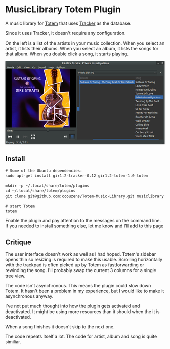 MusicLibrary Totem Plugin
=========================

A music library for [Totem](http://projects.gnome.org/totem/) that uses [Tracker](http://projects.gnome.org/tracker/) as the database.

Since it uses Tracker, it doesn't require any configuration.

On the left is a list of the artists in your music collection.
When you select an artist, it lists their albums.
When you select an album, it lists the songs for that album.
When you double click a song, it starts playing.

![screenshot](https://github.com/ccouzens/Totem-Music-Library/raw/master/Screenshot_at_2012_01_26.png "screenshot")

Install
-------

    # Some of the Ubuntu dependencies:
    sudo apt-get install gir1.2-tracker-0.12 gir1.2-totem-1.0 totem

    mkdir -p ~/.local/share/totem/plugins
    cd ~/.local/share/totem/plugins
    git clone git@github.com:ccouzens/Totem-Music-Library.git musiclibrary

    # start Totem
    totem

Enable the plugin and pay attention to the messages on the command line.
If you needed to install something else, let me know and I'll add to this page

Critique
--------
The user interface doesn't work as well as I had hoped.
Totem's sidebar opens thin so resizing is required to make this usable.
Scrolling horizontally with the trackpad is often picked up by Totem as fastforwarding or rewinding the song.
I'll probably swap the current 3 columns for a single tree view.

The code isn't asynchronous.
This means the plugin could slow down Totem.
It hasn't been a problem in my experience, but I would like to make it asynchronous anyway.

I've not put much thought into how the plugin gets activated and deactivated.
It might be using more resources than it should when the it is deactivated.

When a song finishes it doesn't skip to the next one.

The code repeats itself a lot.
The code for artist, album and song is quite similiar.
